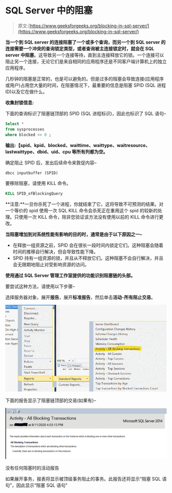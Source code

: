 # SQL Server 中的阻塞

> 原文:[https://www.geeksforgeeks.org/blocking-in-sql-server/](https://www.geeksforgeeks.org/blocking-in-sql-server/)

**当一个到 SQL server 的连接阻塞了一个或多个查询，而另一个到 SQL server 的连接需要一个冲突的查询锁定类型，或者查询被主连接锁定时，就会在 SQL server 中阻塞**。这导致另一个连接等待，直到主连接释放它的锁。一个连接可以阻止另一个连接，无论它们是来自相同的应用程序还是不同客户端计算机上的独立应用程序。

几秒钟的阻塞是正常的，也是可以避免的。但是过多的阻塞会导致连接(应用程序或用户)占用您大量的时间，在阻塞情况下，最重要的信息是阻塞 SPID (SQL 进程 ID)以及它在做什么。

**收集封锁信息:**

下面的查询标识了阻塞链顶部的 SPID (SQL 进程标识)，因此也标识了 SQL 语句–

```sql
Select * 
from sysprocesses 
where blocked <> 0 ;
```

**输出:【spid、kpid、blocked、waittime、waittype、waitresource、lastwaittype、dbid、uid、cpu 等所有列都为空。**

确定阻止 SPID 后，发出后续命令来敦促内容–

```sql
dbcc inputbuffer (SPID)
```

要移除阻塞，请使用 KILL 命令。

```sql
KILL SPID_ofBlockingQuery
```

**注意:**一旦你杀死了一个进程，你就结束了它，这将导致不可预测的结果。对一个等价的 spid 使用一次 SQL KILL 命令会杀死正在重用这个 spid 的较新的处理。只使用一次 KILL 命令，除非您验证该方法没有使用以前的 KILL 命令进行更改。

**当阻塞增加到对系统性能有影响的目的时，通常是由于以下原因之一–**

*   在释放一组资源之前，SPID 会在很长一段时间内锁定它们。这种阻塞会随着时间的推移自行解决，但会导致性能下降。
*   SPID 持有一组资源的锁，并且从不释放它们。这种阻塞不会自行解决，并且会无限期地阻止对受影响资源的访问。

**使用通过 SQL Server 管理工作室提供的功能识别阻塞链的头部。**

要尝试这种方法，请使用以下步骤–

选择服务器对象，展开**报告**，展开**标准报告**，然后单击**活动**–**所有阻止交易**。

![](img/c4b41985c371177bc157a44386445b94.png)

下面的报告显示了阻塞链顶部的交易(如果有)–

![](img/c6b4f18280dec66fb2dfed092ee88ca9.png)

没有任何阻塞时的活动报告

如果展开事务，报表将显示被顶级事务阻止的事务。此报告还将显示“阻塞 SQL 语句”，因此显示“阻塞 SQL 语句”